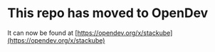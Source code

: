 # This repo has moved to OpenDev

It can now be found at [https://opendev.org/x/stackube](https://opendev.org/x/stackube)
